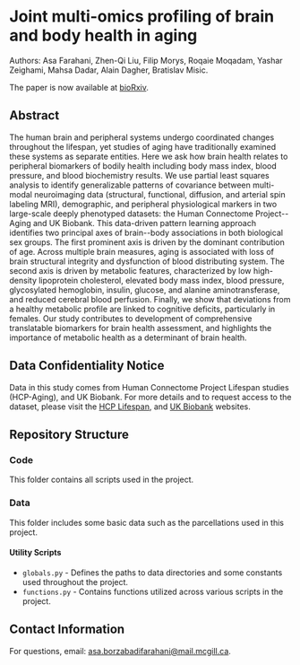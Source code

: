 # Joint multi-omics profiling of brain and body health in aging

Authors: Asa Farahani, Zhen-Qi Liu, Filip Morys, Roqaie Moqadam, Yashar Zeighami, Mahsa Dadar, Alain Dagher, Bratislav Misic.

The paper is now available at [bioRxiv](https://www.biorxiv.org/).

## Abstract
The human brain and peripheral systems undergo coordinated changes throughout the lifespan, yet studies of aging have traditionally examined these systems as separate entities. Here we ask how brain health relates to peripheral biomarkers of bodily health including body mass index, blood pressure, and blood biochemistry results. We use partial least squares analysis to identify generalizable patterns of covariance between multi-modal neuroimaging data (structural, functional, diffusion, and arterial spin labeling MRI), demographic, and peripheral physiological markers in two large-scale deeply phenotyped datasets: the Human Connectome Project--Aging and UK Biobank. This data-driven pattern learning approach identifies two principal axes of brain--body associations in both biological sex groups. The first prominent axis is driven by the dominant contribution of age. Across multiple brain measures, aging is associated with loss of brain structural integrity and dysfunction of blood distributing system. The second axis is driven by metabolic features, characterized by low high-density lipoprotein cholesterol, elevated body mass index, blood pressure, glycosylated hemoglobin, insulin, glucose, and alanine aminotransferase, and reduced cerebral blood perfusion. Finally, we show that deviations from a healthy metabolic profile are linked to cognitive deficits, particularly in females. Our study contributes to development of comprehensive translatable biomarkers for brain health assessment, and highlights the importance of metabolic health as a determinant of brain health.

## Data Confidentiality Notice
Data in this study comes from Human Connectome Project Lifespan studies (HCP-Aging), and UK Biobank. For more details and to request access to the dataset, please visit the [HCP Lifespan](https://www.humanconnectome.org/lifespan-studies), and [UK Biobank](https://www.ukbiobank.ac.uk/) websites.

## Repository Structure
### Code
This folder contains all scripts used in the project.

### Data
This folder includes some basic data such as the parcellations used in this project.

#### Utility Scripts
- `globals.py` - Defines the paths to data directories and some constants used throughout the project.
- `functions.py` - Contains functions utilized across various scripts in the project.

## Contact Information
For questions, email: [asa.borzabadifarahani@mail.mcgill.ca](mailto:asa.borzabadifarahani@mail.mcgill.ca).
